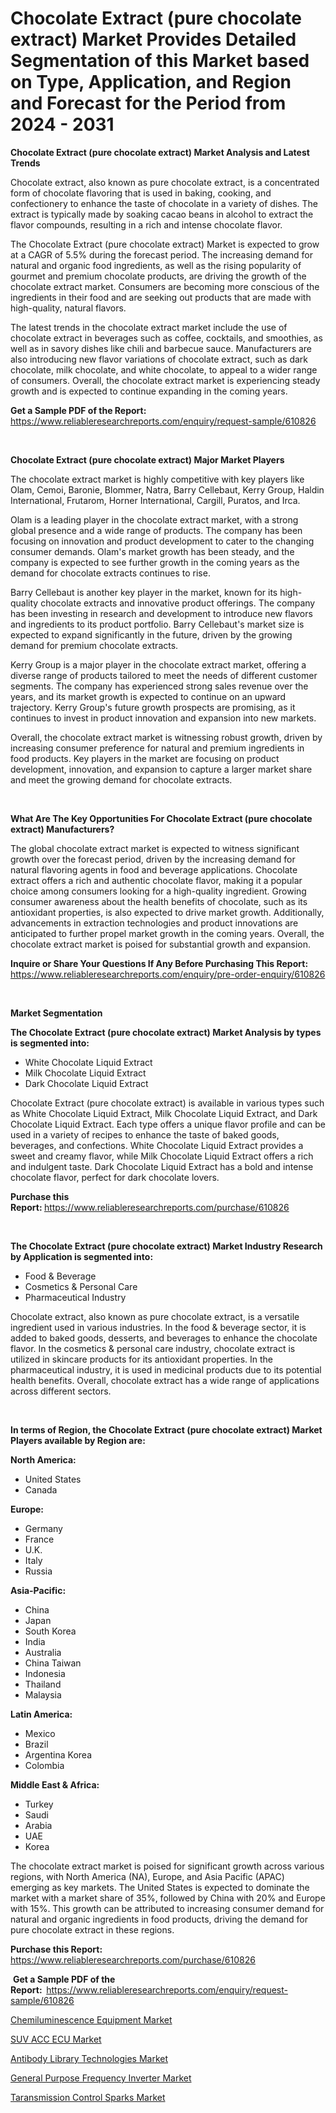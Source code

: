 <p><h1>Chocolate Extract (pure chocolate extract) Market Provides Detailed Segmentation of this Market based on Type, Application, and Region and Forecast for the Period from 2024 - 2031</h1></p><p><strong>Chocolate Extract (pure chocolate extract) Market Analysis and Latest Trends</strong></p>
<p><p>Chocolate extract, also known as pure chocolate extract, is a concentrated form of chocolate flavoring that is used in baking, cooking, and confectionery to enhance the taste of chocolate in a variety of dishes. The extract is typically made by soaking cacao beans in alcohol to extract the flavor compounds, resulting in a rich and intense chocolate flavor.</p><p>The Chocolate Extract (pure chocolate extract) Market is expected to grow at a CAGR of 5.5% during the forecast period. The increasing demand for natural and organic food ingredients, as well as the rising popularity of gourmet and premium chocolate products, are driving the growth of the chocolate extract market. Consumers are becoming more conscious of the ingredients in their food and are seeking out products that are made with high-quality, natural flavors.</p><p>The latest trends in the chocolate extract market include the use of chocolate extract in beverages such as coffee, cocktails, and smoothies, as well as in savory dishes like chili and barbecue sauce. Manufacturers are also introducing new flavor variations of chocolate extract, such as dark chocolate, milk chocolate, and white chocolate, to appeal to a wider range of consumers. Overall, the chocolate extract market is experiencing steady growth and is expected to continue expanding in the coming years.</p></p>
<p><strong>Get a Sample PDF of the Report:&nbsp;</strong> <a href="https://www.reliableresearchreports.com/enquiry/request-sample/610826">https://www.reliableresearchreports.com/enquiry/request-sample/610826</a></p>
<p>&nbsp;</p>
<p><strong>Chocolate Extract (pure chocolate extract) Major Market Players</strong></p>
<p><p>The chocolate extract market is highly competitive with key players like Olam, Cemoi, Baronie, Blommer, Natra, Barry Cellebaut, Kerry Group, Haldin International, Frutarom, Horner International, Cargill, Puratos, and Irca. </p><p>Olam is a leading player in the chocolate extract market, with a strong global presence and a wide range of products. The company has been focusing on innovation and product development to cater to the changing consumer demands. Olam's market growth has been steady, and the company is expected to see further growth in the coming years as the demand for chocolate extracts continues to rise.</p><p>Barry Cellebaut is another key player in the market, known for its high-quality chocolate extracts and innovative product offerings. The company has been investing in research and development to introduce new flavors and ingredients to its product portfolio. Barry Cellebaut's market size is expected to expand significantly in the future, driven by the growing demand for premium chocolate extracts.</p><p>Kerry Group is a major player in the chocolate extract market, offering a diverse range of products tailored to meet the needs of different customer segments. The company has experienced strong sales revenue over the years, and its market growth is expected to continue on an upward trajectory. Kerry Group's future growth prospects are promising, as it continues to invest in product innovation and expansion into new markets.</p><p>Overall, the chocolate extract market is witnessing robust growth, driven by increasing consumer preference for natural and premium ingredients in food products. Key players in the market are focusing on product development, innovation, and expansion to capture a larger market share and meet the growing demand for chocolate extracts.</p></p>
<p>&nbsp;</p>
<p><strong>What Are The Key Opportunities For Chocolate Extract (pure chocolate extract) Manufacturers?</strong></p>
<p><p>The global chocolate extract market is expected to witness significant growth over the forecast period, driven by the increasing demand for natural flavoring agents in food and beverage applications. Chocolate extract offers a rich and authentic chocolate flavor, making it a popular choice among consumers looking for a high-quality ingredient. Growing consumer awareness about the health benefits of chocolate, such as its antioxidant properties, is also expected to drive market growth. Additionally, advancements in extraction technologies and product innovations are anticipated to further propel market growth in the coming years. Overall, the chocolate extract market is poised for substantial growth and expansion.</p></p>
<p><strong>Inquire or Share Your Questions If Any Before Purchasing This Report:</strong> <a href="https://www.reliableresearchreports.com/enquiry/pre-order-enquiry/610826">https://www.reliableresearchreports.com/enquiry/pre-order-enquiry/610826</a></p>
<p>&nbsp;</p>
<p><strong>Market Segmentation</strong></p>
<p><strong>The Chocolate Extract (pure chocolate extract) Market Analysis by types is segmented into:</strong></p>
<p><ul><li>White Chocolate Liquid Extract</li><li>Milk Chocolate Liquid Extract</li><li>Dark Chocolate Liquid Extract</li></ul></p>
<p><p>Chocolate Extract (pure chocolate extract) is available in various types such as White Chocolate Liquid Extract, Milk Chocolate Liquid Extract, and Dark Chocolate Liquid Extract. Each type offers a unique flavor profile and can be used in a variety of recipes to enhance the taste of baked goods, beverages, and confections. White Chocolate Liquid Extract provides a sweet and creamy flavor, while Milk Chocolate Liquid Extract offers a rich and indulgent taste. Dark Chocolate Liquid Extract has a bold and intense chocolate flavor, perfect for dark chocolate lovers.</p></p>
<p><strong>Purchase this Report:&nbsp;</strong><a href="https://www.reliableresearchreports.com/purchase/610826">https://www.reliableresearchreports.com/purchase/610826</a></p>
<p>&nbsp;</p>
<p><strong>The Chocolate Extract (pure chocolate extract) Market Industry Research by Application is segmented into:</strong></p>
<p><ul><li>Food & Beverage</li><li>Cosmetics & Personal Care</li><li>Pharmaceutical Industry</li></ul></p>
<p><p>Chocolate extract, also known as pure chocolate extract, is a versatile ingredient used in various industries. In the food & beverage sector, it is added to baked goods, desserts, and beverages to enhance the chocolate flavor. In the cosmetics & personal care industry, chocolate extract is utilized in skincare products for its antioxidant properties. In the pharmaceutical industry, it is used in medicinal products due to its potential health benefits. Overall, chocolate extract has a wide range of applications across different sectors.</p></p>
<p>&nbsp;</p>
<p><strong>In terms of Region, the Chocolate Extract (pure chocolate extract) Market Players available by Region are:</strong></p>
<p>
    <p> <strong> North America: </strong>
        <ul>
            <li>United States</li>
            <li>Canada</li>
        </ul>
        </p> 
    <p> <strong> Europe: </strong>
        <ul>
            <li>Germany</li>
            <li>France</li>
            <li>U.K.</li>
            <li>Italy</li>
            <li>Russia</li>
        </ul>
        </p> 
    <p> <strong> Asia-Pacific: </strong>
        <ul>
            <li>China</li>
            <li>Japan</li>
            <li>South Korea</li>
            <li>India</li>
            <li>Australia</li>
            <li>China Taiwan</li>
            <li>Indonesia</li>
            <li>Thailand</li>
            <li>Malaysia</li>
        </ul>
        </p> 
    <p> <strong> Latin America: </strong>
        <ul>
            <li>Mexico</li>
            <li>Brazil</li>
            <li>Argentina Korea</li>
            <li>Colombia</li>
        </ul>
        </p> 
    <p> <strong> Middle East & Africa: </strong>
        <ul>
            <li>Turkey</li>
            <li>Saudi</li>
            <li>Arabia</li>
            <li>UAE</li>
            <li>Korea</li>
        </ul>
    </p>
    </p>
<p><p>The chocolate extract market is poised for significant growth across various regions, with North America (NA), Europe, and Asia Pacific (APAC) emerging as key markets. The United States is expected to dominate the market with a market share of 35%, followed by China with 20% and Europe with 15%. This growth can be attributed to increasing consumer demand for natural and organic ingredients in food products, driving the demand for pure chocolate extract in these regions.</p></p>
<p><strong>Purchase this Report: </strong><a href="https://www.reliableresearchreports.com/purchase/610826">https://www.reliableresearchreports.com/purchase/610826</a></p>
<p>&nbsp;<strong>Get a Sample PDF of the Report:&nbsp;&nbsp;</strong><a href="https://www.reliableresearchreports.com/enquiry/request-sample/610826">https://www.reliableresearchreports.com/enquiry/request-sample/610826</a></p>
<p><strong></strong></p>
<p><p><a href="https://github.com/eeaveuhhh/Market-Research-Report-List-1/blob/main/chemiluminescence-equipment-market.md">Chemiluminescence Equipment Market</a></p><p><a href="https://issuu.com/reportprime-2/docs/suv-acc-ecu-market-size-2030.pptx">SUV ACC ECU Market</a></p><p><a href="https://medium.com/@zolajenkins1966/antibody-library-technologies-market-insight-market-trends-growth-forecasted-from-2024-to-2031-a939512fd5fb">Antibody Library Technologies Market</a></p><p><a href="https://github.com/brentleyjimmiealvaradoz4l1rea/Market-Research-Report-List-1/blob/main/general-purpose-frequency-inverter-market.md">General Purpose Frequency Inverter Market</a></p><p><a href="https://issuu.com/reportprime-2/docs/taransmission-control-sparks-market-size-2030.pptx">Taransmission Control Sparks Market</a></p></p>